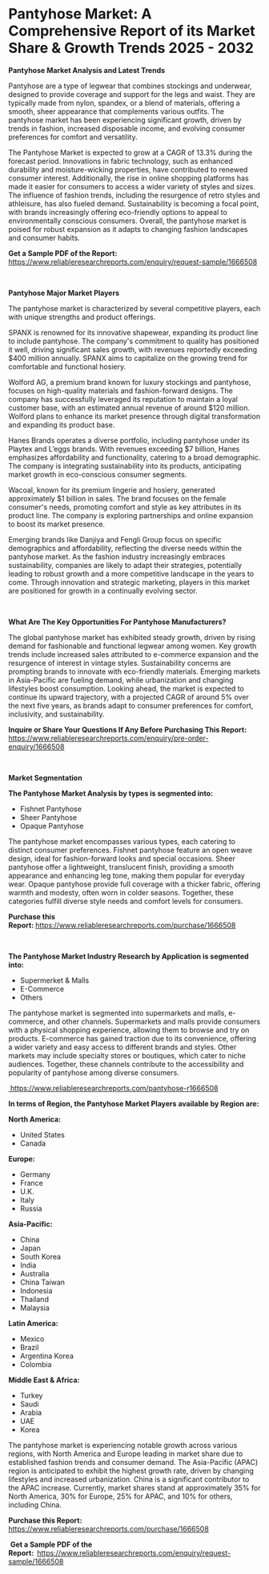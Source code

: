 <p><h1>Pantyhose Market: A Comprehensive Report of its Market Share & Growth Trends 2025 - 2032</h1></p><p><strong>Pantyhose Market Analysis and Latest Trends</strong></p>
<p><p>Pantyhose are a type of legwear that combines stockings and underwear, designed to provide coverage and support for the legs and waist. They are typically made from nylon, spandex, or a blend of materials, offering a smooth, sheer appearance that complements various outfits. The pantyhose market has been experiencing significant growth, driven by trends in fashion, increased disposable income, and evolving consumer preferences for comfort and versatility.</p><p>The Pantyhose Market is expected to grow at a CAGR of 13.3% during the forecast period. Innovations in fabric technology, such as enhanced durability and moisture-wicking properties, have contributed to renewed consumer interest. Additionally, the rise in online shopping platforms has made it easier for consumers to access a wider variety of styles and sizes. The influence of fashion trends, including the resurgence of retro styles and athleisure, has also fueled demand. Sustainability is becoming a focal point, with brands increasingly offering eco-friendly options to appeal to environmentally conscious consumers. Overall, the pantyhose market is poised for robust expansion as it adapts to changing fashion landscapes and consumer habits.</p></p>
<p><strong>Get a Sample PDF of the Report:&nbsp;</strong> <a href="https://www.reliableresearchreports.com/enquiry/request-sample/1666508?utm_campaign=3382&utm_medium=2&utm_source=Github&utm_content=ia&utm_term=16042025&utm_id=pantyhose">https://www.reliableresearchreports.com/enquiry/request-sample/1666508</a></p>
<p>&nbsp;</p>
<p><strong>Pantyhose Major Market Players</strong></p>
<p><p>The pantyhose market is characterized by several competitive players, each with unique strengths and product offerings. </p><p>SPANX is renowned for its innovative shapewear, expanding its product line to include pantyhose. The company's commitment to quality has positioned it well, driving significant sales growth, with revenues reportedly exceeding $400 million annually. SPANX aims to capitalize on the growing trend for comfortable and functional hosiery.</p><p>Wolford AG, a premium brand known for luxury stockings and pantyhose, focuses on high-quality materials and fashion-forward designs. The company has successfully leveraged its reputation to maintain a loyal customer base, with an estimated annual revenue of around $120 million. Wolford plans to enhance its market presence through digital transformation and expanding its product base.</p><p>Hanes Brands operates a diverse portfolio, including pantyhose under its Playtex and L’eggs brands. With revenues exceeding $7 billion, Hanes emphasizes affordability and functionality, catering to a broad demographic. The company is integrating sustainability into its products, anticipating market growth in eco-conscious consumer segments.</p><p>Wacoal, known for its premium lingerie and hosiery, generated approximately $1 billion in sales. The brand focuses on the female consumer's needs, promoting comfort and style as key attributes in its product line. The company is exploring partnerships and online expansion to boost its market presence.</p><p>Emerging brands like Danjiya and Fengli Group focus on specific demographics and affordability, reflecting the diverse needs within the pantyhose market. As the fashion industry increasingly embraces sustainability, companies are likely to adapt their strategies, potentially leading to robust growth and a more competitive landscape in the years to come. Through innovation and strategic marketing, players in this market are positioned for growth in a continually evolving sector.</p></p>
<p>&nbsp;</p>
<p><strong>What Are The Key Opportunities For Pantyhose Manufacturers?</strong></p>
<p><p>The global pantyhose market has exhibited steady growth, driven by rising demand for fashionable and functional legwear among women. Key growth trends include increased sales attributed to e-commerce expansion and the resurgence of interest in vintage styles. Sustainability concerns are prompting brands to innovate with eco-friendly materials. Emerging markets in Asia-Pacific are fueling demand, while urbanization and changing lifestyles boost consumption. Looking ahead, the market is expected to continue its upward trajectory, with a projected CAGR of around 5% over the next five years, as brands adapt to consumer preferences for comfort, inclusivity, and sustainability.</p></p>
<p><strong>Inquire or Share Your Questions If Any Before Purchasing This Report:</strong> <a href="https://www.reliableresearchreports.com/enquiry/pre-order-enquiry/1666508?utm_campaign=3382&utm_medium=2&utm_source=Github&utm_content=ia&utm_term=16042025&utm_id=pantyhose">https://www.reliableresearchreports.com/enquiry/pre-order-enquiry/1666508</a></p>
<p>&nbsp;</p>
<p><strong>Market Segmentation</strong></p>
<p><strong>The Pantyhose Market Analysis by types is segmented into:</strong></p>
<p><ul><li>Fishnet Pantyhose</li><li>Sheer Pantyhose</li><li>Opaque Pantyhose</li></ul></p>
<p><p>The pantyhose market encompasses various types, each catering to distinct consumer preferences. Fishnet pantyhose feature an open weave design, ideal for fashion-forward looks and special occasions. Sheer pantyhose offer a lightweight, translucent finish, providing a smooth appearance and enhancing leg tone, making them popular for everyday wear. Opaque pantyhose provide full coverage with a thicker fabric, offering warmth and modesty, often worn in colder seasons. Together, these categories fulfill diverse style needs and comfort levels for consumers.</p></p>
<p><strong>Purchase this Report:&nbsp;</strong><a href="https://www.reliableresearchreports.com/purchase/1666508?utm_campaign=3382&utm_medium=2&utm_source=Github&utm_content=ia&utm_term=16042025&utm_id=pantyhose">https://www.reliableresearchreports.com/purchase/1666508</a></p>
<p>&nbsp;</p>
<p><strong>The Pantyhose Market Industry Research by Application is segmented into:</strong></p>
<p><ul><li>Supermerket & Malls</li><li>E-Commerce</li><li>Others</li></ul></p>
<p><p>The pantyhose market is segmented into supermarkets and malls, e-commerce, and other channels. Supermarkets and malls provide consumers with a physical shopping experience, allowing them to browse and try on products. E-commerce has gained traction due to its convenience, offering a wider variety and easy access to different brands and styles. Other markets may include specialty stores or boutiques, which cater to niche audiences. Together, these channels contribute to the accessibility and popularity of pantyhose among diverse consumers.</p></p>
<p><a href="https://www.reliableresearchreports.com/pantyhose-r1666508?utm_campaign=3382&utm_medium=2&utm_source=Github&utm_content=ia&utm_term=16042025&utm_id=pantyhose">&nbsp;https://www.reliableresearchreports.com/pantyhose-r1666508</a></p>
<p><strong>In terms of Region, the Pantyhose Market Players available by Region are:</strong></p>
<p>
    <p> <strong> North America: </strong>
        <ul>
            <li>United States</li>
            <li>Canada</li>
        </ul>
        </p> 
    <p> <strong> Europe: </strong>
        <ul>
            <li>Germany</li>
            <li>France</li>
            <li>U.K.</li>
            <li>Italy</li>
            <li>Russia</li>
        </ul>
        </p> 
    <p> <strong> Asia-Pacific: </strong>
        <ul>
            <li>China</li>
            <li>Japan</li>
            <li>South Korea</li>
            <li>India</li>
            <li>Australia</li>
            <li>China Taiwan</li>
            <li>Indonesia</li>
            <li>Thailand</li>
            <li>Malaysia</li>
        </ul>
        </p> 
    <p> <strong> Latin America: </strong>
        <ul>
            <li>Mexico</li>
            <li>Brazil</li>
            <li>Argentina Korea</li>
            <li>Colombia</li>
        </ul>
        </p> 
    <p> <strong> Middle East & Africa: </strong>
        <ul>
            <li>Turkey</li>
            <li>Saudi</li>
            <li>Arabia</li>
            <li>UAE</li>
            <li>Korea</li>
        </ul>
    </p>
    </p>
<p><p>The pantyhose market is experiencing notable growth across various regions, with North America and Europe leading in market share due to established fashion trends and consumer demand. The Asia-Pacific (APAC) region is anticipated to exhibit the highest growth rate, driven by changing lifestyles and increased urbanization. China is a significant contributor to the APAC increase. Currently, market shares stand at approximately 35% for North America, 30% for Europe, 25% for APAC, and 10% for others, including China.</p></p>
<p><strong>Purchase this Report: </strong><a href="https://www.reliableresearchreports.com/purchase/1666508?utm_campaign=3382&utm_medium=2&utm_source=Github&utm_content=ia&utm_term=16042025&utm_id=pantyhose">https://www.reliableresearchreports.com/purchase/1666508</a></p>
<p>&nbsp;<strong>Get a Sample PDF of the Report:&nbsp;&nbsp;</strong><a href="https://www.reliableresearchreports.com/enquiry/request-sample/1666508?utm_campaign=3382&utm_medium=2&utm_source=Github&utm_content=ia&utm_term=16042025&utm_id=pantyhose">https://www.reliableresearchreports.com/enquiry/request-sample/1666508</a></p>
<p><strong></strong></p>
<p><p></p><p></p><p></p></p>